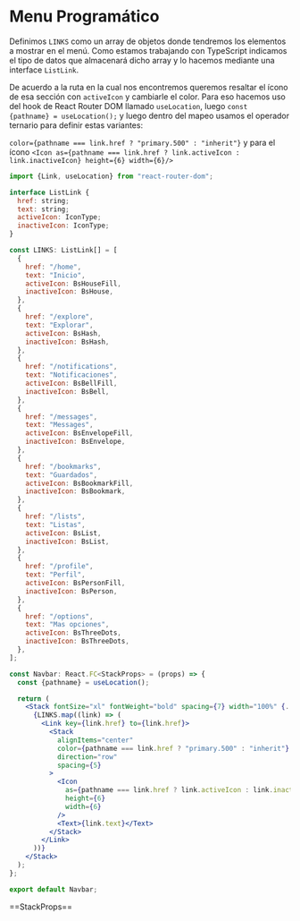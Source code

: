 # Menu Programático
Definimos `LINKS` como un array de objetos donde tendremos los elementos a mostrar en el menú. Como estamos trabajando con TypeScript indicamos el tipo de datos que almacenará dicho array y lo hacemos mediante una interface `ListLink`.

De acuerdo a la ruta en la cual nos encontremos queremos resaltar el ícono de esa sección con `activeIcon` y cambiarle el color. Para eso hacemos uso del hook de React Router DOM llamado `useLocation`, luego `const {pathname} = useLocation();` y luego dentro del mapeo usamos el operador ternario para definir estas variantes:

`color={pathname === link.href ? "primary.500" : "inherit"}` y para el ícono `<Icon as={pathname === link.href ? link.activeIcon : link.inactiveIcon} height={6} width={6}/>`

```jsx
import {Link, useLocation} from "react-router-dom";

interface ListLink {
  href: string;
  text: string;
  activeIcon: IconType;
  inactiveIcon: IconType;
}

const LINKS: ListLink[] = [
  {
    href: "/home",
    text: "Inicio",
    activeIcon: BsHouseFill,
    inactiveIcon: BsHouse,
  },
  {
    href: "/explore",
    text: "Explorar",
    activeIcon: BsHash,
    inactiveIcon: BsHash,
  },
  {
    href: "/notifications",
    text: "Notificaciones",
    activeIcon: BsBellFill,
    inactiveIcon: BsBell,
  },
  {
    href: "/messages",
    text: "Messages",
    activeIcon: BsEnvelopeFill,
    inactiveIcon: BsEnvelope,
  },
  {
    href: "/bookmarks",
    text: "Guardados",
    activeIcon: BsBookmarkFill,
    inactiveIcon: BsBookmark,
  },
  {
    href: "/lists",
    text: "Listas",
    activeIcon: BsList,
    inactiveIcon: BsList,
  },
  {
    href: "/profile",
    text: "Perfil",
    activeIcon: BsPersonFill,
    inactiveIcon: BsPerson,
  },
  {
    href: "/options",
    text: "Mas opciones",
    activeIcon: BsThreeDots,
    inactiveIcon: BsThreeDots,
  },
];

const Navbar: React.FC<StackProps> = (props) => {
  const {pathname} = useLocation();

  return (
    <Stack fontSize="xl" fontWeight="bold" spacing={7} width="100%" {...props}>
      {LINKS.map((link) => (
        <Link key={link.href} to={link.href}>
          <Stack
            alignItems="center"
            color={pathname === link.href ? "primary.500" : "inherit"}
            direction="row"
            spacing={5}
          >
            <Icon
              as={pathname === link.href ? link.activeIcon : link.inactiveIcon}
              height={6}
              width={6}
            />
            <Text>{link.text}</Text>
          </Stack>
        </Link>
      ))}
    </Stack>
  );
};

export default Navbar;

```

==StackProps==
